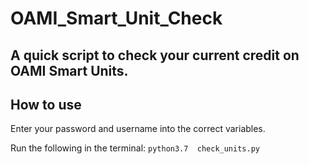 # OAMI_Smart_Unit_Check

A quick script to check your current credit on OAMI Smart Units.
---
## How to use
Enter your password and username into the correct variables.

Run the following in the terminal:
`python3.7  check_units.py`
